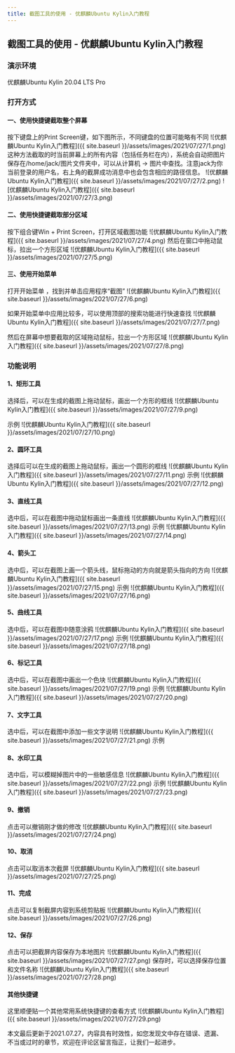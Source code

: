 ```yaml
---
title: 截图工具的使用 - 优麒麟Ubuntu Kylin入门教程
---
```

## 截图工具的使用 - 优麒麟Ubuntu Kylin入门教程

### 演示环境

优麒麟Ubuntu Kylin 20.04 LTS Pro

### 打开方式

#### 一、使用快捷键截取整个屏幕

按下键盘上的Print Screen键，如下图所示，不同键盘的位置可能略有不同
![优麒麟Ubuntu Kylin入门教程]({{ site.baseurl }}/assets/images/2021/07/27/1.png)
这种方法截取的时当前屏幕上的所有内容（包括任务栏在内），系统会自动把图片保存在/home/jack/图片文件夹中，可以从计算机 -> 图片中查找。注意jack为你当前登录的用户名，右上角的截屏成功消息中也会包含相应的路径信息。
![优麒麟Ubuntu Kylin入门教程]({{ site.baseurl }}/assets/images/2021/07/27/2.png)
![优麒麟Ubuntu Kylin入门教程]({{ site.baseurl }}/assets/images/2021/07/27/3.png)

#### 二、使用快捷键截取部分区域

按下组合键Win + Print Screen，打开区域截图功能
![优麒麟Ubuntu Kylin入门教程]({{ site.baseurl }}/assets/images/2021/07/27/4.png)
然后在窗口中拖动鼠标，拉出一个方形区域
![优麒麟Ubuntu Kylin入门教程]({{ site.baseurl }}/assets/images/2021/07/27/5.png)

#### 三、使用开始菜单

打开开始菜单 ，找到并单击应用程序“截图”
![优麒麟Ubuntu Kylin入门教程]({{ site.baseurl }}/assets/images/2021/07/27/6.png)

如果开始菜单中应用比较多，可以使用顶部的搜索功能进行快速查找
![优麒麟Ubuntu Kylin入门教程]({{ site.baseurl }}/assets/images/2021/07/27/7.png)

然后在屏幕中想要截取的区域拖动鼠标，拉出一个方形区域
![优麒麟Ubuntu Kylin入门教程]({{ site.baseurl }}/assets/images/2021/07/27/8.png)

### 功能说明

#### 1、矩形工具

选择后，可以在生成的截图上拖动鼠标，画出一个方形的框线
![优麒麟Ubuntu Kylin入门教程]({{ site.baseurl }}/assets/images/2021/07/27/9.png)

示例
![优麒麟Ubuntu Kylin入门教程]({{ site.baseurl }}/assets/images/2021/07/27/10.png)

#### 2、圆环工具

选择后可以在生成的截图上拖动鼠标，画出一个圆形的框线
![优麒麟Ubuntu Kylin入门教程]({{ site.baseurl }}/assets/images/2021/07/27/11.png)
示例
![优麒麟Ubuntu Kylin入门教程]({{ site.baseurl }}/assets/images/2021/07/27/12.png)

#### 3、直线工具

选中后，可以在截图中拖动鼠标画出一条直线
![优麒麟Ubuntu Kylin入门教程]({{ site.baseurl }}/assets/images/2021/07/27/13.png)
示例
![优麒麟Ubuntu Kylin入门教程]({{ site.baseurl }}/assets/images/2021/07/27/14.png)

#### 4、箭头工

选中后，可以在截图上画一个箭头线，鼠标拖动的方向就是箭头指向的方向
![优麒麟Ubuntu Kylin入门教程]({{ site.baseurl }}/assets/images/2021/07/27/15.png)
示例
![优麒麟Ubuntu Kylin入门教程]({{ site.baseurl }}/assets/images/2021/07/27/16.png)

#### 5、曲线工具

选中后，可以在截图中随意涂鸦
![优麒麟Ubuntu Kylin入门教程]({{ site.baseurl }}/assets/images/2021/07/27/17.png)
示例
![优麒麟Ubuntu Kylin入门教程]({{ site.baseurl }}/assets/images/2021/07/27/18.png)

#### 6、标记工具

选中后，可以在截图中画出一个色块
![优麒麟Ubuntu Kylin入门教程]({{ site.baseurl }}/assets/images/2021/07/27/19.png)
示例
![优麒麟Ubuntu Kylin入门教程]({{ site.baseurl }}/assets/images/2021/07/27/20.png)

#### 7、文字工具

选中后，可以在截图中添加一些文字说明
![优麒麟Ubuntu Kylin入门教程]({{ site.baseurl }}/assets/images/2021/07/27/21.png)
示例


#### 8、水印工具

选中后，可以模糊掉图片中的一些敏感信息
![优麒麟Ubuntu Kylin入门教程]({{ site.baseurl }}/assets/images/2021/07/27/22.png)
示例
![优麒麟Ubuntu Kylin入门教程]({{ site.baseurl }}/assets/images/2021/07/27/23.png)

#### 9、撤销

点击可以撤销刚才做的修改
![优麒麟Ubuntu Kylin入门教程]({{ site.baseurl }}/assets/images/2021/07/27/24.png)

#### 10、取消

点击可以取消本次截屏
![优麒麟Ubuntu Kylin入门教程]({{ site.baseurl }}/assets/images/2021/07/27/25.png)

#### 11、完成

点击可以复制截屏内容到系统剪贴板
![优麒麟Ubuntu Kylin入门教程]({{ site.baseurl }}/assets/images/2021/07/27/26.png)

#### 12、保存

点击可以把截屏内容保存为本地图片
![优麒麟Ubuntu Kylin入门教程]({{ site.baseurl }}/assets/images/2021/07/27/27.png)
保存时，可以选择保存位置和文件名称
![优麒麟Ubuntu Kylin入门教程]({{ site.baseurl }}/assets/images/2021/07/27/28.png)

#### 其他快捷键

这里顺便贴一个其他常用系统快捷键的查看方式
![优麒麟Ubuntu Kylin入门教程]({{ site.baseurl }}/assets/images/2021/07/27/29.png)

本文最后更新于2021.07.27，内容具有时效性，如您发现文中存在错误、遗漏、不当或过时的章节，欢迎在评论区留言指正，让我们一起进步。